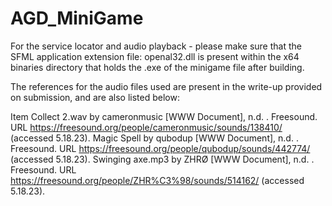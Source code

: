 # AGD_MiniGame

For the service locator and audio playback - please make sure that the SFML application extension file: openal32.dll is present within the x64 binaries directory that holds the .exe of the minigame file after building.

The references for the audio files used are present in the write-up provided on submission, and are also listed below:

Item Collect 2.wav by cameronmusic [WWW Document], n.d. . Freesound. URL https://freesound.org/people/cameronmusic/sounds/138410/ (accessed 5.18.23).
Magic Spell by qubodup [WWW Document], n.d. . Freesound. URL https://freesound.org/people/qubodup/sounds/442774/ (accessed 5.18.23).
Swinging axe.mp3 by ZHRØ [WWW Document], n.d. . Freesound. URL https://freesound.org/people/ZHR%C3%98/sounds/514162/ (accessed 5.18.23).

